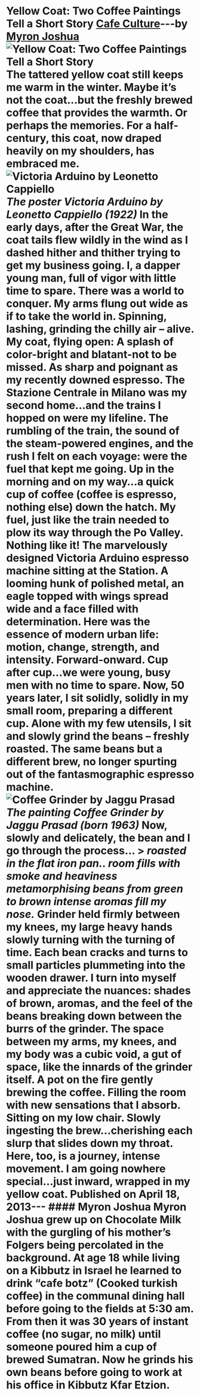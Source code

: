 # Yellow Coat: Two Coffee Paintings Tell a Short Story [Cafe Culture](https://ineedcoffee.com/section/cafe-culture/)---by [Myron Joshua](https://ineedcoffee.com/by/myron-joshua/)![Yellow Coat: Two Coffee Paintings Tell a Short Story](https://ineedcoffee.com/images/posts/yellow-coat-two-coffee-paintings-tell-a-short-story/yellow-jacket1_3001.jpg) The tattered yellow coat still keeps me warm in the winter. Maybe it’s not the coat…but the freshly brewed coffee that provides the warmth. Or perhaps the memories. For a half-century, this coat, now draped heavily on my shoulders, has embraced me.![Victoria Arduino by Leonetto Cappiello](https://ineedcoffee.com/assets/yellow-jacket1_3001.CkVoGIGS_1cSt4V.webp)_The poster Victoria Arduino by Leonetto Cappiello (1922)_ In the early days, after the Great War, the coat tails flew wildly in the wind as I dashed hither and thither trying to get my business going. I, a dapper young man, full of vigor with little time to spare. There was a world to conquer. My arms flung out wide as if to take the world in. Spinning, lashing, grinding the chilly air – alive. My coat, flying open: A splash of color-bright and blatant-not to be missed. As sharp and poignant as my recently downed espresso. The Stazione Centrale in Milano was my second home…and the trains I hopped on were my lifeline. The rumbling of the train, the sound of the steam-powered engines, and the rush I felt on each voyage: were the fuel that kept me going. Up in the morning and on my way…a quick cup of coffee (coffee is espresso, nothing else) down the hatch. My fuel, just like the train needed to plow its way through the Po Valley. Nothing like it! The marvelously designed Victoria Arduino espresso machine sitting at the Station. A looming hunk of polished metal, an eagle topped with wings spread wide and a face filled with determination. Here was the essence of modern urban life: motion, change, strength, and intensity. Forward-onward. Cup after cup…we were young, busy men with no time to spare. Now, 50 years later, I sit solidly, solidly in my small room, preparing a different cup. Alone with my few utensils, I sit and slowly grind the beans – freshly roasted. The same beans but a different brew, no longer spurting out of the fantasmographic espresso machine.![Coffee Grinder by Jaggu Prasad ](https://ineedcoffee.com/assets/yellow-jacket2_300.EB1Jl8pv_Z1uh0pp.webp)_The painting Coffee Grinder by Jaggu Prasad (born 1963)_ Now, slowly and delicately, the bean and I go through the process… > _roasted in the flat iron pan.. room fills with smoke and heaviness metamorphising beans from green to brown intense aromas fill my nose._ Grinder held firmly between my knees, my large heavy hands slowly turning with the turning of time. Each bean cracks and turns to small particles plummeting into the wooden drawer. I turn into myself and appreciate the nuances: shades of brown, aromas, and the feel of the beans breaking down between the burrs of the grinder. The space between my arms, my knees, and my body was a cubic void, a gut of space, like the innards of the grinder itself. A pot on the fire gently brewing the coffee. Filling the room with new sensations that I absorb. Sitting on my low chair. Slowly ingesting the brew…cherishing each slurp that slides down my throat. Here, too, is a journey, intense movement. I am going nowhere special…just inward, wrapped in my yellow coat. Published on April 18, 2013--- #### Myron Joshua Myron Joshua grew up on Chocolate Milk with the gurgling of his mother’s Folgers being percolated in the background. At age 18 while living on a Kibbutz in Israel he learned to drink “cafe botz” (Cooked turkish coffee) in the communal dining hall before going to the fields at 5:30 am. From then it was 30 years of instant coffee (no sugar, no milk) until someone poured him a cup of brewed Sumatran. Now he grinds his own beans before going to work at his office in Kibbutz Kfar Etzion.